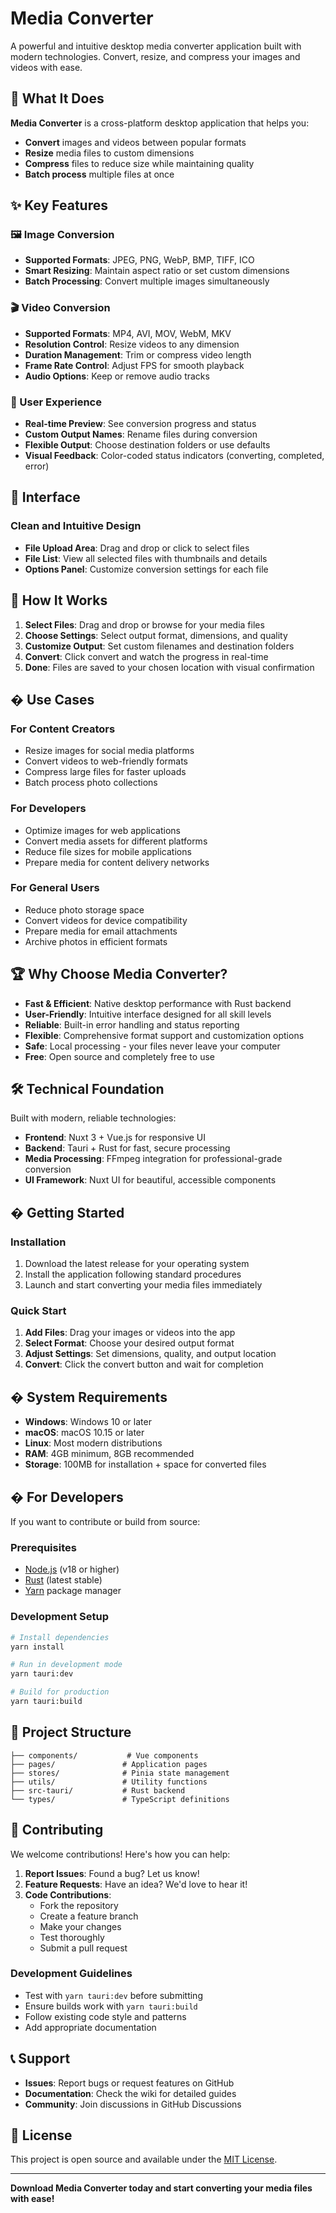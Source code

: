 # Media Converter

A powerful and intuitive desktop media converter application built with modern technologies. Convert, resize, and compress your images and videos with ease.

## 🎯 What It Does

**Media Converter** is a cross-platform desktop application that helps you:

- **Convert** images and videos between popular formats
- **Resize** media files to custom dimensions
- **Compress** files to reduce size while maintaining quality
- **Batch process** multiple files at once

## ✨ Key Features

### 🖼️ Image Conversion

- **Supported Formats**: JPEG, PNG, WebP, BMP, TIFF, ICO
- **Smart Resizing**: Maintain aspect ratio or set custom dimensions
- **Batch Processing**: Convert multiple images simultaneously

### 🎬 Video Conversion

- **Supported Formats**: MP4, AVI, MOV, WebM, MKV
- **Resolution Control**: Resize videos to any dimension
- **Duration Management**: Trim or compress video length
- **Frame Rate Control**: Adjust FPS for smooth playback
- **Audio Options**: Keep or remove audio tracks

### 🚀 User Experience

- **Real-time Preview**: See conversion progress and status
- **Custom Output Names**: Rename files during conversion
- **Flexible Output**: Choose destination folders or use defaults
- **Visual Feedback**: Color-coded status indicators (converting, completed, error)

## 🎨 Interface

### Clean and Intuitive Design

- **File Upload Area**: Drag and drop or click to select files
- **File List**: View all selected files with thumbnails and details
- **Options Panel**: Customize conversion settings for each file

## 🔧 How It Works

1. **Select Files**: Drag and drop or browse for your media files
2. **Choose Settings**: Select output format, dimensions, and quality
3. **Customize Output**: Set custom filenames and destination folders
4. **Convert**: Click convert and watch the progress in real-time
5. **Done**: Files are saved to your chosen location with visual confirmation

## � Use Cases

### For Content Creators

- Resize images for social media platforms
- Convert videos to web-friendly formats
- Compress large files for faster uploads
- Batch process photo collections

### For Developers

- Optimize images for web applications
- Convert media assets for different platforms
- Reduce file sizes for mobile applications
- Prepare media for content delivery networks

### For General Users

- Reduce photo storage space
- Convert videos for device compatibility
- Prepare media for email attachments
- Archive photos in efficient formats

## 🏆 Why Choose Media Converter?

- **Fast & Efficient**: Native desktop performance with Rust backend
- **User-Friendly**: Intuitive interface designed for all skill levels
- **Reliable**: Built-in error handling and status reporting
- **Flexible**: Comprehensive format support and customization options
- **Safe**: Local processing - your files never leave your computer
- **Free**: Open source and completely free to use

## 🛠️ Technical Foundation

Built with modern, reliable technologies:

- **Frontend**: Nuxt 3 + Vue.js for responsive UI
- **Backend**: Tauri + Rust for fast, secure processing
- **Media Processing**: FFmpeg integration for professional-grade conversion
- **UI Framework**: Nuxt UI for beautiful, accessible components

## � Getting Started

### Installation

1. Download the latest release for your operating system
2. Install the application following standard procedures
3. Launch and start converting your media files immediately

### Quick Start

1. **Add Files**: Drag your images or videos into the app
2. **Select Format**: Choose your desired output format
3. **Adjust Settings**: Set dimensions, quality, and output location
4. **Convert**: Click the convert button and wait for completion

## � System Requirements

- **Windows**: Windows 10 or later
- **macOS**: macOS 10.15 or later
- **Linux**: Most modern distributions
- **RAM**: 4GB minimum, 8GB recommended
- **Storage**: 100MB for installation + space for converted files

## �️ For Developers

If you want to contribute or build from source:

### Prerequisites

- [Node.js](https://nodejs.org/) (v18 or higher)
- [Rust](https://rustup.rs/) (latest stable)
- [Yarn](https://yarnpkg.com/) package manager

### Development Setup

```bash
# Install dependencies
yarn install

# Run in development mode
yarn tauri:dev

# Build for production
yarn tauri:build
```

## 📁 Project Structure

```
├── components/           # Vue components
├── pages/               # Application pages
├── stores/              # Pinia state management
├── utils/               # Utility functions
├── src-tauri/           # Rust backend
└── types/               # TypeScript definitions
```

## 🤝 Contributing

We welcome contributions! Here's how you can help:

1. **Report Issues**: Found a bug? Let us know!
2. **Feature Requests**: Have an idea? We'd love to hear it!
3. **Code Contributions**:
   - Fork the repository
   - Create a feature branch
   - Make your changes
   - Test thoroughly
   - Submit a pull request

### Development Guidelines

- Test with `yarn tauri:dev` before submitting
- Ensure builds work with `yarn tauri:build`
- Follow existing code style and patterns
- Add appropriate documentation

## 📞 Support

- **Issues**: Report bugs or request features on GitHub
- **Documentation**: Check the wiki for detailed guides
- **Community**: Join discussions in GitHub Discussions

## 📄 License

This project is open source and available under the [MIT License](LICENSE).

---

**Download Media Converter today and start converting your media files with ease!**
